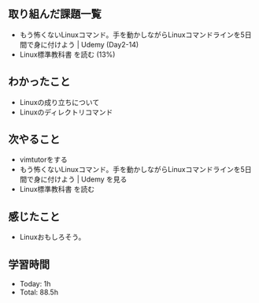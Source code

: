 ## 取り組んだ課題一覧
- もう怖くないLinuxコマンド。手を動かしながらLinuxコマンドラインを5日間で身に付けよう | Udemy (Day2-14)
- Linux標準教科書 を読む (13%)
## わかったこと
- Linuxの成り立ちについて
- Linuxのディレクトリコマンド
## 次やること
- vimtutorをする
- もう怖くないLinuxコマンド。手を動かしながらLinuxコマンドラインを5日間で身に付けよう | Udemy を見る
- Linux標準教科書 を読む
## 感じたこと
- Linuxおもしろそう。
## 学習時間
- Today: 1h
- Total: 88.5h
